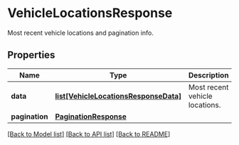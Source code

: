 # VehicleLocationsResponse

Most recent vehicle locations and pagination info.
## Properties
Name | Type | Description | Notes
------------ | ------------- | ------------- | -------------
**data** | [**list[VehicleLocationsResponseData]**](VehicleLocationsResponseData.md) | Most recent vehicle locations. | 
**pagination** | [**PaginationResponse**](PaginationResponse.md) |  | 

[[Back to Model list]](../README.md#documentation-for-models) [[Back to API list]](../README.md#documentation-for-api-endpoints) [[Back to README]](../README.md)


